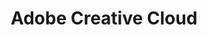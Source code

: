 ---
tags: techstack
title: Adobe Creative Cloud
experience: 75
description: While this stat mainly focuses on Adobe Photoshop I also have experience in Premiere Pro and After Effects
category: other
---